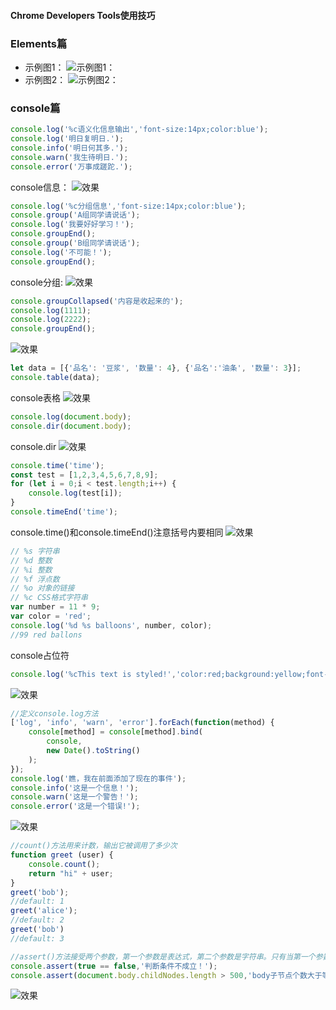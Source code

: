 #### Chrome Developers Tools使用技巧

### Elements篇
- 示例图1：
![示例图1：](https://github.com/liuxilei/itlr_road/blob/master/Chrome_Developers_Tools/img/Chrome%20Dev1.png)
- 示例图2：
![示例图2：](https://github.com/liuxilei/itlr_road/blob/master/Chrome_Developers_Tools/img/Chrome%20Dev2.png)

### console篇

```javascript
console.log('%c语义化信息输出','font-size:14px;color:blue');
console.log('明日复明日.');
console.info('明日何其多.');
console.warn('我生待明日.');
console.error('万事成蹉跎.');
```
console信息：
![效果](https://github.com/liuxilei/itlr_road/blob/master/Chrome_Developers_Tools/img/console.png)

```javascript
console.log('%c分组信息','font-size:14px;color:blue');
console.group('A组同学请说话');
console.log('我要好好学习！');
console.groupEnd();
console.group('B组同学请说话');
console.log('不可能！');
console.groupEnd();
```
console分组:
![效果](https://github.com/liuxilei/itlr_road/blob/master/Chrome_Developers_Tools/img/group.png)

```javascript
console.groupCollapsed('内容是收起来的');
console.log(1111);
console.log(2222);
console.groupEnd();
```
![效果](https://github.com/liuxilei/itlr_road/blob/master/Chrome_Developers_Tools/img/groupCollapsed.png)

```javascript
let data = [{'品名': '豆浆', '数量': 4}, {'品名':'油条', '数量': 3}];
console.table(data);
```
console表格
![效果](https://github.com/liuxilei/itlr_road/blob/master/Chrome_Developers_Tools/img/table.png)

```javascript
console.log(document.body);
console.dir(document.body);
```
console.dir
![效果](https://github.com/liuxilei/itlr_road/blob/master/Chrome_Developers_Tools/img/dir.png)

```javascript
console.time('time');
const test = [1,2,3,4,5,6,7,8,9];
for (let i = 0;i < test.length;i++) {
    console.log(test[i]);
}
console.timeEnd('time');
```
console.time()和console.timeEnd()注意括号内要相同
![效果](https://github.com/liuxilei/itlr_road/blob/master/Chrome_Developers_Tools/img/time.png)

```javascript
// %s 字符串
// %d 整数
// %i 整数 
// %f 浮点数
// %o 对象的链接
// %c CSS格式字符串
var number = 11 * 9;
var color = 'red';
console.log('%d %s balloons', number, color);
//99 red ballons
```
console占位符
```javascript
console.log('%cThis text is styled!','color:red;background:yellow;font-size:24px');
```
![效果](https://github.com/liuxilei/itlr_road/blob/master/Chrome_Developers_Tools/img/%c.png)

```javascript
//定义console.log方法
['log', 'info', 'warn', 'error'].forEach(function(method) {
    console[method] = console[method].bind(
        console,
        new Date().toString()
    );
});
console.log('瞧，我在前面添加了现在的事件');
console.info('这是一个信息！');
console.warn('这是一个警告！');
console.error('这是一个错误!');
```
![效果](https://github.com/liuxilei/itlr_road/blob/master/Chrome_Developers_Tools/img/diy.png)

```javascript
//count()方法用来计数，输出它被调用了多少次
function greet (user) {
    console.count();
    return "hi" + user;
}
greet('bob');
//default: 1
greet('alice');
//default: 2
greet('bob')
//default: 3
```

```javascript
//assert()方法接受两个参数，第一个参数是表达式，第二个参数是字符串。只有当第一个参数为false，才会输出第二个参数，否则不会有任何结果
console.assert(true == false,'判断条件不成立！');
console.assert(document.body.childNodes.length > 500,'body子节点个数大于等于500');
```
![效果](https://github.com/liuxilei/itlr_road/blob/master/Chrome_Developers_Tools/img/assert.png)

